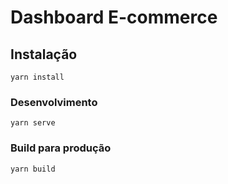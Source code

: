 # Dashboard E-commerce

## Instalação
```
yarn install
```

### Desenvolvimento
```
yarn serve
```

### Build para produção
```
yarn build
```
